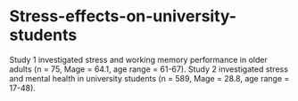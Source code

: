 # Stress-effects-on-university-students

Study 1 investigated stress and working memory performance in older adults (n = 75, Mage = 64.1, age range = 61-67). Study 2 investigated stress and mental health in university students (n = 589, Mage = 28.8, age range = 17-48). 
